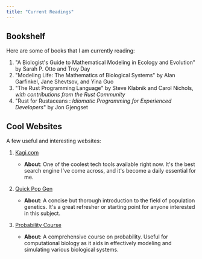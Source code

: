 ```yaml
---
title: "Current Readings"
---
```


## Bookshelf

Here are some of books that I am currently reading:

1. "A Biologist's Guide to Mathematical Modeling in Ecology and Evolution" by Sarah P. Otto and Troy Day
2. "Modeling Life: The Mathematics of Biological Systems" by Alan Garfinkel, Jane Shevtsov, and Yina Guo
3. "The Rust Programming Language" by Steve Klabnik and Carol Nichols, *with contributions from the Rust Community*
4. "Rust for Rustaceans : *Idiomatic Programming for Experienced Developers*" by Jon Gjengset



## Cool Websites

A few useful and interesting websites:

1. [Kagi.com](https://www.kagi.com/)

    - **About**: One of the coolest tech tools available right now. It's the best search engine I've come across, and it's become a daily essential for me.


2. [Quick Pop Gen](https://plato.stanford.edu/entries/population-genetics/)
    - **About**: A concise but thorough introduction to the field of population genetics. It's a great refresher or starting point for anyone interested in this subject.

3. [Probability Course](https://www.probabilitycourse.com/)
    - **About**: A comprehensive course on probability. Useful for computational biology as it aids in effectively modeling and simulating various biological systems.

